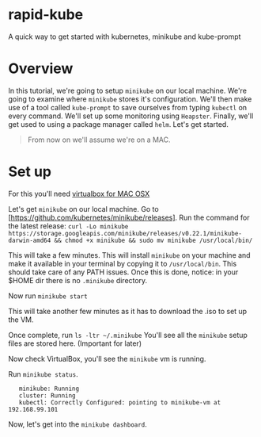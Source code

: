 # rapid-kube
A quick way to get started with kubernetes, minikube and kube-prompt

# Overview
In this tutorial, we're going to setup ```minikube``` on our local machine. We're going to examine where ```minikube``` stores it's configuration. We'll then make use of a tool called ```kube-prompt``` to save ourselves from typing ```kubectl``` on every command. We'll set up some monitoring using ```Heapster```. Finally, we'll get used to using a package manager called ```helm```. Let's get started. 
> From now on we'll assume we're on a MAC. 
# Set up
For this you'll need [virtualbox for MAC OSX](https://www.google.com/url?sa=t&rct=j&q=&esrc=s&source=web&cd=1&cad=rja&uact=8&ved=0ahUKEwi827GU-67WAhVUzWMKHdf2D-cQFggoMAA&url=https%3A%2F%2Fwww.virtualbox.org%2Fwiki%2FDownloads&usg=AFQjCNHg31Pp26-AJ-5fjqSw3azAsjfvpg)

Let's get ```minikube``` on our local machine. Go to [https://github.com/kubernetes/minikube/releases]. 
Run the command for the latest release:
 ```curl -Lo minikube https://storage.googleapis.com/minikube/releases/v0.22.1/minikube-darwin-amd64 && chmod +x minikube && sudo mv minikube /usr/local/bin/```

This will take a few minutes. This will install ```minikube``` on your machine and make it available in your terminal by copying it to ```/usr/local/bin```. This should take care of any PATH issues. 
Once this is done, notice: in your $HOME dir there is no ```.minikube``` directory. 

Now run ```minikube start```

This will take another few minutes as it has to download the .iso to set up the VM. 

Once complete, run ```ls -ltr ~/.minikube```
You'll see all the ```minikube``` setup files are stored here. (Important for later)

Now check VirtualBox, you'll see the ```minikube``` vm is running. 

Run ```minikube status```. 

```minikube status
   minikube: Running
   cluster: Running
   kubectl: Correctly Configured: pointing to minikube-vm at 192.168.99.101
```

Now, let's get into the ```minikube dashboard```. 


